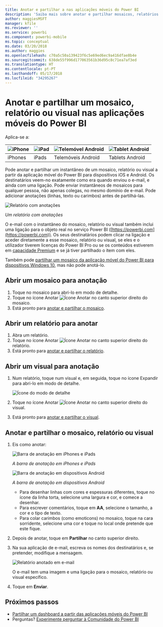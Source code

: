 ```yaml
---
title: Anotar e partilhar a nas aplicações móveis do Power BI
description: 'Saiba mais sobre anotar e partilhar mosaicos, relatórios e visuais da aplicação móvel do Microsoft Power BI para iOS e Android. '
author: maggiesMSFT
manager: kfile
ms.reviewer: ''
ms.service: powerbi
ms.component: powerbi-mobile
ms.topic: conceptual
ms.date: 03/20/2018
ms.author: maggies
ms.openlocfilehash: c70a5c50a139423f6c5e69ed6ec9a416dfae8b4e
ms.sourcegitcommit: 638de55f996d177063561b36d95c8c71ea7af3ed
ms.translationtype: HT
ms.contentlocale: pt-PT
ms.lasthandoff: 05/17/2018
ms.locfileid: "34295267"
---
```

# <a name="annotate-and-share-a-tile-report-or-visual-in-power-bi-mobile-apps"></a>Anotar e partilhar um mosaico, relatório ou visual nas aplicações móveis do Power BI
Aplica-se a:

| ![iPhone](media/mobile-annotate-and-share-a-tile-from-the-mobile-apps/iphone-logo-50-px.png) | ![iPad](media/mobile-annotate-and-share-a-tile-from-the-mobile-apps/ipad-logo-50-px.png) | ![Telemóvel Android](media/mobile-annotate-and-share-a-tile-from-the-mobile-apps/android-phone-logo-50-px.png) | ![Tablet Android](media/mobile-annotate-and-share-a-tile-from-the-mobile-apps/android-tablet-logo-50-px.png) |
|:--- |:--- |:--- |:--- |
| iPhones |iPads |Telemóveis Android |Tablets Android |

Pode anotar e partilhar um instantâneo de um mosaico, relatório ou visual a partir da aplicação móvel do Power BI para dispositivos iOS e Android. Os destinatários veem-no exatamente como era quando enviou o e-mail, e ainda com uma ligação. Pode enviar instantâneos de mosaicos para qualquer pessoa, não apenas colegas, no mesmo domínio de e-mail. Pode adicionar anotações (linhas, texto ou carimbos) antes de partilhá-las.

![Relatório com anotações](media/mobile-annotate-and-share-a-tile-from-the-mobile-apps/power-bi-iphone-annotate.png)

*Um relatório com anotações*

O e-mail com o instantâneo do mosaico, relatório ou visual também inclui uma ligação para o objeto real no serviço Power BI ([https://powerbi.com](https://powerbi.com)). Os seus destinatários podem clicar na ligação e aceder diretamente a esse mosaico, relatório ou visual, se eles e o utilizador tiverem licenças do Power BI Pro ou se os conteúdos estiverem em [capacidade Premium](service-premium.md) e se já tiver partilhado o item com eles. 

Também pode [partilhar um mosaico da aplicação móvel do Power BI para dispositivos Windows 10](mobile-share-tile-windows-10-phone-app.md), mas não pode anotá-lo.

## <a name="open-a-tile-for-annotating"></a>Abrir um mosaico para anotação
1. Toque no mosaico para abri-lo em modo de detalhe.
2. Toque no ícone Anotar ![Ícone Anotar](media/mobile-annotate-and-share-a-tile-from-the-mobile-apps/power-bi-ios-annotate-icon.png) no canto superior direito do mosaico.
3. Está pronto para [anotar e partilhar o mosaico](mobile-annotate-and-share-a-tile-from-the-mobile-apps.md#annotate-and-share-the-tile-report-or-visual).

## <a name="open-a-report-for-annotating"></a>Abrir um relatório para anotar
1. Abra um relatório. 
2. Toque no ícone Anotar ![Ícone Anotar](media/mobile-annotate-and-share-a-tile-from-the-mobile-apps/power-bi-ios-annotate-icon.png) no canto superior direito do relatório.
3. Está pronto para [anotar e partilhar o relatório](mobile-annotate-and-share-a-tile-from-the-mobile-apps.md#annotate-and-share-the-tile-report-or-visual).

## <a name="open-a-visual-for-annotating"></a>Abrir um visual para anotação
1. Num relatório, toque num visual e, em seguida, toque no ícone Expandir para abri-lo em modo de detalhe. 
   
    ![Ícone do modo de detalhe](media/mobile-annotate-and-share-a-tile-from-the-mobile-apps/power-bi-ios-visual-focus-mode.png)
2. Toque no ícone Anotar ![Ícone Anotar](media/mobile-annotate-and-share-a-tile-from-the-mobile-apps/power-bi-ios-annotate-icon.png) no canto superior direito do visual.
3. Está pronto para [anotar e partilhar o visual](mobile-annotate-and-share-a-tile-from-the-mobile-apps.md#annotate-and-share-the-tile-report-or-visual).

## <a name="annotate-and-share-the-tile-report-or-visual"></a>Anotar e partilhar o mosaico, relatório ou visual
1. Eis como anotar:  
   
   ![Barra de anotação em iPhones e iPads](media/mobile-annotate-and-share-a-tile-from-the-mobile-apps/power-bi-ios-annotation-menu.png)
   
   *A barra de anotação em iPhones e iPads*
   
   ![Barra de anotação em dispositivos Android](media/mobile-annotate-and-share-a-tile-from-the-mobile-apps/power-bi-android-annotate-bar.png)
   
   *A barra de anotação em dispositivos Android*
   
   * Para desenhar linhas com cores e espessuras diferentes, toque no ícone da linha torta, selecione uma largura e cor, e comece a desenhar.  
   * Para escrever comentários, toque em **AA**, selecione o tamanho, a cor e o tipo de texto.  
   * Para colar carimbos (como emoticons) no mosaico, toque na cara sorridente, selecione uma cor e toque no local onde pretende que este fique.   
2. Depois de anotar, toque em **Partilhar** no canto superior direito.
3. Na sua aplicação de e-mail, escreva os nomes dos destinatários e, se pretender, modifique a mensagem.  
   
   ![Relatório anotado em e-mail](media/mobile-annotate-and-share-a-tile-from-the-mobile-apps/power-bi-iphone-annotate-send.png)
   
   O e-mail tem uma imagem e uma ligação para o mosaico, relatório ou visual específico. 
4. Toque em **Enviar**.

## <a name="next-steps"></a>Próximos passos
* [Partilhar um dashboard a partir das aplicações móveis do Power BI](mobile-share-dashboard-from-the-mobile-apps.md)
* Perguntas? [Experimente perguntar à Comunidade do Power BI](http://community.powerbi.com/)


